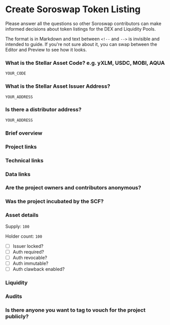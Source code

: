 
# Create Soroswap Token Listing

Please answer all the questions so other Soroswap contributors can make informed decisions about token listings for the DEX and Liquidity Pools.

The format is in Markdown and text between `<!--` and `-->` is invisible and intended to guide. If you're not sure about it, you can swap between the Editor and Preview to see how it looks.

### What is the Stellar Asset Code? e.g. yXLM, USDC, MOBI, AQUA

`YOUR_CODE`

### What is the Stellar Asset Issuer Address?

`YOUR_ADDRESS`

### Is there a distributor address?

`YOUR_ADDRESS`

### Brief overview

<!--
What kind of project is it?

Who is the intended audience?
-->

### Project links

<!-- Website(s), socials, chats, videos -->

### Technical links

<!-- Git, docs, stats, dashboards, SDK -->

### Data links

<!--
Examples:
https://horizon.stellar.org/assets?asset_issuer=YOUR_ADDRESS
https://horizon.stellar.org/liquidity_pools/:liquidity_pool_id
https://stellar.expert/explorer/public/asset/YOUR_CODE-YOUR_ADDRESS
-->

### Are the project owners and contributors anonymous?

<!-- Yes/No -->

### Was the project incubated by the SCF?

<!-- Yes/No -->

### Asset details

Supply: `100`

Holder count: `100`

<!--
+ [ ] Unchecked, false
+ [x] Checked, true
-->

+ [ ] Issuer locked?
+ [ ] Auth required?
+ [ ] Auth revocable?
+ [ ] Auth immutable?
+ [ ] Auth clawback enabled?

### Liquidity

<!--
What pairs is it mainly traded on? Order books? AMMs? Other?

Is there a TVL metric?

Can you link directly to stellarx, stellarterm, or lumenswap pairs?
-->

### Audits

<!-- Were any audits done? Are there links? -->

### Is there anyone you want to tag to vouch for the project publicly?

<!--
@ github usernames
-->
